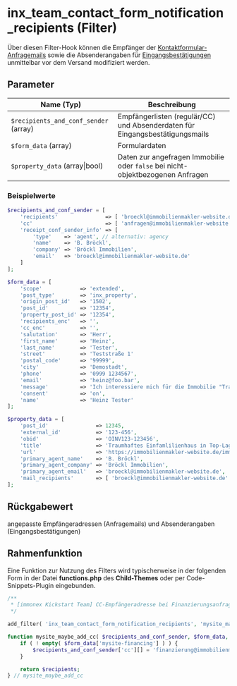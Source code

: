# inx_team_contact_form_notification_recipients (Filter)

Über diesen Filter-Hook können die Empfänger der [Kontaktformular-Anfragemails](../komponenten/kontaktformular) sowie die Absenderangaben für [Eingangsbestätigungen](../schnellstart/einrichtung?id=eingangsbestätigungsmails) unmittelbar vor dem Versand modifiziert werden.

## Parameter

| Name (Typ) | Beschreibung |
| ---------- | ------------ |
| `$recipients_and_conf_sender` (array) | Empfängerlisten (regulär/CC) und Absenderdaten für Eingangsbestätigungsmails |
| `$form_data` (array) | Formulardaten |
| `$property_data` (array\|bool) | Daten zur angefragen Immobilie oder `false` bei nicht-objektbezogenen Anfragen |

### Beispielwerte

```php
$recipients_and_conf_sender = [
	'recipients'               => [ 'broeckl@immobilienmakler-website.de' ]
	'cc'                       => [ 'anfragen@immobilienmakler-website.de' ],
	'receipt_conf_sender_info' => [
		'type'    => 'agent', // alternativ: agency
		'name'    => 'B. Bröckl',
		'company' => 'Bröckl Immobilien',
		'email'   => 'broeckl@immobilienmakler-website.de'
	]
];

$form_data = [
	'scope'            => 'extended',
	'post_type'        => 'inx_property',
	'origin_post_id'   => '1502',
	'post_id'          => '12354',
	'property_post_id' => '12354',
	'recipients_enc'   => '',
	'cc_enc'           => '',
	'salutation'       => 'Herr',
	'first_name'       => 'Heinz',
	'last_name'        => 'Tester',
	'street'           => 'Teststraße 1'
	'postal_code'      => '99999',
	'city'             => 'Demostadt',
	'phone'            => '0999 1234567',
	'email'            => 'heinz@foo.bar',
	'message'          => 'Ich interessiere mich für die Immobilie "Traumhaftes Einfamlilienhaus in Top-Lage! (123-456).',
	'consent'          => 'on',
	'name'             => 'Heinz Tester'
];

$property_data = [
	'post_id'               => 12345,
	'external_id'           => '123-456',
	'obid'                  => 'OINV123-123456',
	'title'                 => 'Traumhaftes Einfamlilienhaus in Top-Lage!',
	'url'                   => 'https://immobilienmakler-website.de/immobilien/traumhaftes-einfamilienhaus-in-top-lage/',
	'primary_agent_name'    => 'B. Bröckl',
	'primary_agent_company' => 'Bröckl Immobilien',
	'primary_agent_email'   => 'broeckl@immobilienmakler-website.de',
	'mail_recipients'       => [ 'broeckl@immobilienmakler-website.de' ]
];
```

## Rückgabewert

angepasste Empfängeradressen (Anfragemails) und Absenderangaben (Eingangsbestätigungen)

## Rahmenfunktion

Eine Funktion zur Nutzung des Filters wird typischerweise in der folgenden Form in der Datei **functions.php** des **Child-Themes** oder per Code-Snippets-Plugin eingebunden.

```php
/**
 * [immonex Kickstart Team] CC-Empfängeradresse bei Finanzierungsanfrage ergänzen.
 */

add_filter( 'inx_team_contact_form_notification_recipients', 'mysite_maybe_add_cc', 10, 3 );

function mysite_maybe_add_cc( $recipients_and_conf_sender, $form_data, $property_data ) {
	if ( ! empty( $form_data['mysite-financing'] ) ) {
		$recipients_and_conf_sender['cc'][] = 'finanzierung@immobilienmakler-website.de';
	}

	return $recipients;
} // mysite_maybe_add_cc
```